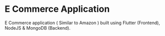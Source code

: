 # E Commerce Application
E Commerce application ( Similar to Amazon ) built using Flutter (Frontend), NodeJS & MongoDB (Backend).
